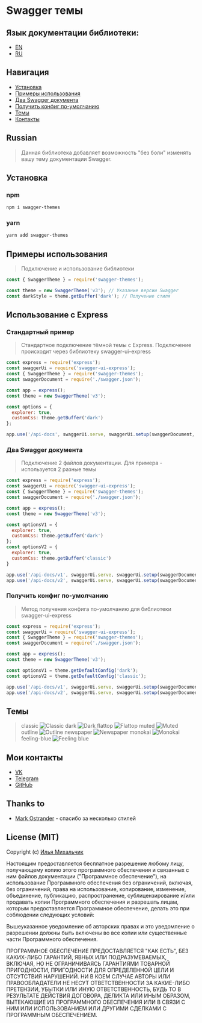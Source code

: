 # Swagger темы

## Язык документации библиотеки:
* [EN](../README.md)
* [RU](#russian)

## Навигация
* [Установка](#установка)
* [Примеры использования](#примеры-использования)
* [Два Swagger документа](#два-swagger-документа)
* [Получить конфиг по-умолчанию](#получить-конфиг-по-умолчанию)
* [Темы](#темы)
* [Контакты](#мои-контакты)

## Russian
> Данная библиотека добавляет возможность "без боли" изменять вашу тему документации Swagger.

## Установка
### npm
```bash
npm i swagger-themes
```
### yarn
```bash
yarn add swagger-themes
```

## Примеры использования
> Подключение и использование библиотеки
```js
const { SwaggerTheme } = require('swagger-themes');

const theme = new SwaggerTheme('v3'); // Указание версии Swagger
const darkStyle = theme.getBuffer('dark'); // Получение стиля
```

## Использование с Express
### Стандартный пример
> Стандартное подключение тёмной темы с Express. Подключение происходит через библиотеку swagger-ui-express
```js
const express = require('express');
const swaggerUi = require('swagger-ui-express');
const { SwaggerTheme } = require('swagger-themes');
const swaggerDocument = require('./swagger.json');

const app = express();
const theme = new SwaggerTheme('v3');

const options = {
  explorer: true,
  customCss: theme.getBuffer('dark')
};

app.use('/api-docs', swaggerUi.serve, swaggerUi.setup(swaggerDocument, options));
```

### Два Swagger документа
> Подключение 2 файлов документации. Для примера - используется 2 разные темы
```js
const express = require('express');
const swaggerUi = require('swagger-ui-express');
const { SwaggerTheme } = require('swagger-themes');
const swaggerDocument = require('./swagger.json');

const app = express();
const theme = new SwaggerTheme('v3');

const optionsV1 = {
  explorer: true,
  customCss: theme.getBuffer('dark')
};
const optionsV2 = {
  explorer: true,
  customCss: theme.getBuffer('classic')
}

app.use('/api-docs/v1', swaggerUi.serve, swaggerUi.setup(swaggerDocument, optionsV1)); // Тёмная тема документации
app.use('/api-docs/v2', swaggerUi.serve, swaggerUi.setup(swaggerDocument, optionsV2)); // Классическая тема документации
```

### Получить конфиг по-умолчанию
> Метод получения конфига по-умолчанию для библиотеки swagger-ui-express
```js
const express = require('express');
const swaggerUi = require('swagger-ui-express');
const { SwaggerTheme } = require('swagger-themes');
const swaggerDocument = require('./swagger.json');

const app = express();
const theme = new SwaggerTheme('v3');

const optionsV1 = theme.getDefaultConfig('dark');
const optionsV2 = theme.getDefaultConfig('classic');

app.use('/api-docs/v1', swaggerUi.serve, swaggerUi.setup(swaggerDocument, optionsV1)); // Тёмная тема документации
app.use('/api-docs/v2', swaggerUi.serve, swaggerUi.setup(swaggerDocument, optionsV2)); // Классическая тема документации
```

## Темы
> classic
![Classic](../screenshots/classic.jpeg)
> dark
![Dark](../screenshots/dark.jpeg)
> flattop
![Flattop](./screenshots/flattop.jpeg)
> muted
![Muted](./screenshots/muted.jpeg)
> outline
![Outline](../screenshots/outline.jpeg)
> newspaper
![Newspaper](../screenshots/newspaper.jpeg)
> monokai
![Monokai](./screenshots/monokai.jpeg)
> feeling-blue
![Feeling blue](./screenshots/feeling-blue.jpeg)

## Мои контакты
* [VK](https://vk.com/ilya_mixaltik)
* [Telegram](https://t.me/ilya_mixaltik)
* [GitHub](https://github.com/ilyamixaltik)

## Thanks to
- [Mark Ostrander](https://github.com/ostranme) - спасибо за несколько стилей

## License (MIT)

Copyright (c) [Илья Михальчик](https://github.com/ilyamixaltik)

Настоящим предоставляется бесплатное разрешение любому лицу, получающему копию этого программного обеспечения и связанных с ним файлов документации ("Программное обеспечение"), на использование Программного обеспечения без ограничений, включая, без ограничений, права на использование, копирование, изменение, объединение, публикацию, распространение, сублицензирование и/или продавать копии Программного обеспечения и разрешать лицам, которым предоставляется Программное обеспечение, делать это при соблюдении следующих условий:

Вышеуказанное уведомление об авторских правах и это уведомление о разрешении должны быть включены во все копии или существенные части Программного обеспечения.

ПРОГРАММНОЕ ОБЕСПЕЧЕНИЕ ПРЕДОСТАВЛЯЕТСЯ "КАК ЕСТЬ", БЕЗ КАКИХ-ЛИБО ГАРАНТИЙ, ЯВНЫХ ИЛИ ПОДРАЗУМЕВАЕМЫХ, ВКЛЮЧАЯ, НО НЕ ОГРАНИЧИВАЯСЬ ГАРАНТИЯМИ ТОВАРНОЙ ПРИГОДНОСТИ, ПРИГОДНОСТИ ДЛЯ ОПРЕДЕЛЕННОЙ ЦЕЛИ И ОТСУТСТВИЯ НАРУШЕНИЙ. НИ В КОЕМ СЛУЧАЕ АВТОРЫ ИЛИ ПРАВООБЛАДАТЕЛИ НЕ НЕСУТ ОТВЕТСТВЕННОСТИ ЗА КАКИЕ-ЛИБО ПРЕТЕНЗИИ, УБЫТКИ ИЛИ ИНУЮ ОТВЕТСТВЕННОСТЬ, БУДЬ ТО В РЕЗУЛЬТАТЕ ДЕЙСТВИЯ ДОГОВОРА, ДЕЛИКТА ИЛИ ИНЫМ ОБРАЗОМ, ВЫТЕКАЮЩИЕ ИЗ ПРОГРАММНОГО ОБЕСПЕЧЕНИЯ ИЛИ В СВЯЗИ С НИМ ИЛИ ИСПОЛЬЗОВАНИЕМ ИЛИ ДРУГИМИ СДЕЛКАМИ С ПРОГРАММНЫМ ОБЕСПЕЧЕНИЕМ.